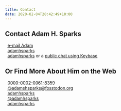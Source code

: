 ```yaml
---
title: Contact
date: 2020-02-04T20:42:49+10:00
---
```


## Contact Adam H. Sparks

<i class="fas fa-envelope" title = "E-mail"></i>&nbsp;&nbsp;[e-mail Adam](billows.steamed0u@icloud.com)
<br />
<i class="fab fa-telegram" title = "Telegram"></i>&nbsp;&nbsp;[adamhsparks](https://t.me/adamhsparks)  
<i class="fab fa-keybase" title = "Keybase"></i>&nbsp;&nbsp;[adamhsparks](https://keybase.io/adamhsparks) or a [public chat using Keybase](https://keybase.io/adamhsparks/chat)  

## Or Find More About Him on the Web

<i class="fa-brands fa-orcid" title = "ORCID"></i>&nbsp;&nbsp;[0000-0002-0061-8359](https://orcid.org/0000-0002-0061-8359)  
<i class="fab fa-mastodon" title = "Mastodon"></i>&nbsp;&nbsp;[@adamshsparks@fosstodon.org](https://fosstodon.org/@adamhsparks)  
<i class="fab fa-github" title = "GitHub"></i>&nbsp;&nbsp;[adamhsparks](https://www.github.com/adamhsparks)  
<i class="fab fa-twitter" title = "Twitter"></i>&nbsp;&nbsp;[@adamhsparks](https://www.twitter.com/adamhsparks)  
<i class="fab fa-instagram" title = "Instagram"></i>&nbsp;&nbsp;[adamhsparks](https://www.instagram.com/adamhsparks/)  
